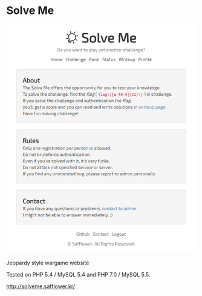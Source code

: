 # Solve Me

![main.png](main.png)

Jeopardy style wargame website

Tested on PHP 5.4 / MySQL 5.4 and PHP 7.0 / MySQL 5.5.

http://solveme.safflower.kr/
